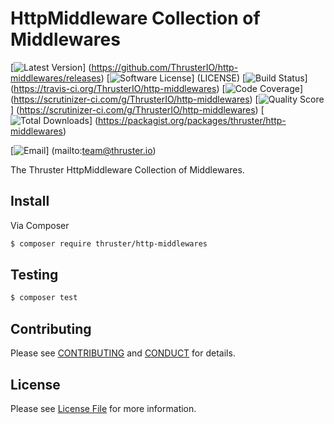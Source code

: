 # HttpMiddleware Collection of Middlewares

[![Latest Version](https://img.shields.io/github/release/ThrusterIO/http-middlewares.svg?style=flat-square)]
(https://github.com/ThrusterIO/http-middlewares/releases)
[![Software License](https://img.shields.io/badge/license-MIT-brightgreen.svg?style=flat-square)]
(LICENSE)
[![Build Status](https://img.shields.io/travis/ThrusterIO/http-middlewares.svg?style=flat-square)]
(https://travis-ci.org/ThrusterIO/http-middlewares)
[![Code Coverage](https://img.shields.io/scrutinizer/coverage/g/ThrusterIO/http-middlewares.svg?style=flat-square)]
(https://scrutinizer-ci.com/g/ThrusterIO/http-middlewares)
[![Quality Score](https://img.shields.io/scrutinizer/g/ThrusterIO/http-middlewares.svg?style=flat-square)]
(https://scrutinizer-ci.com/g/ThrusterIO/http-middlewares)
[![Total Downloads](https://img.shields.io/packagist/dt/thruster/http-middlewares.svg?style=flat-square)]
(https://packagist.org/packages/thruster/http-middlewares)

[![Email](https://img.shields.io/badge/email-team@thruster.io-blue.svg?style=flat-square)]
(mailto:team@thruster.io)

The Thruster HttpMiddleware Collection of Middlewares.


## Install

Via Composer

```bash
$ composer require thruster/http-middlewares
```

## Testing

```bash
$ composer test
```


## Contributing

Please see [CONTRIBUTING](CONTRIBUTING.md) and [CONDUCT](CONDUCT.md) for details.


## License

Please see [License File](LICENSE) for more information.
